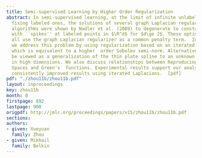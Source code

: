 ```yaml
---
title: Semi-supervised Learning by Higher Order Regularization
abstract: In semi-supervised learning, at the limit of infinite unlabeled points while
  fixing labeled ones, the solutions of several graph Laplacian regularization based
  algorithms were shown by Nadler et al. (2009) to degenerate to constant functions
  with ``spikes'' at labeled points in $\R^d$ for $d\ge 2$. These optimization problems
  all use the graph Laplacian regularizer as a common penalty term.  In this paper,
  we address this problem by using regularization based on an iterated Laplacian,
  which is equivalent to a higher  order Sobolev semi-norm. Alternatively, it can
  be viewed as a generalization of the thin plate spline to an unknown submanifold
  in high dimensions. We also discuss relationships between Reproducing Kernel Hilbert
  Spaces and Green's  functions. Experimental results support our analysis by showing
  consistently improved results using iterated Laplacians.  [pdf]
pdf: "./zhou11b/zhou11b.pdf"
layout: inproceedings
key: zhou11b
month: 0
firstpage: 892
lastpage: 900
origpdf: http://jmlr.org/proceedings/papers/v15/zhou11b/zhou11b.pdf
sections: 
authors:
- given: Xueyuan
  family: Zhou
- given: Mikhail
  family: Belkin
---
```

